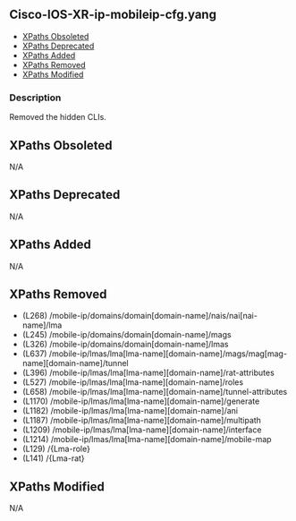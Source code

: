 ## Cisco-IOS-XR-ip-mobileip-cfg.yang

- [XPaths Obsoleted](#xpaths-obsoleted)
- [XPaths Deprecated](#xpaths-deprecated)
- [XPaths Added](#xpaths-added)
- [XPaths Removed](#xpaths-removed)
- [XPaths Modified](#xpaths-modified)

### Description

Removed the hidden CLIs.

## XPaths Obsoleted

N/A

## XPaths Deprecated

N/A

## XPaths Added

N/A

## XPaths Removed

- (L268)	/mobile-ip/domains/domain[domain-name]/nais/nai[nai-name]/lma
- (L245)	/mobile-ip/domains/domain[domain-name]/mags
- (L326)	/mobile-ip/domains/domain[domain-name]/lmas
- (L637)	/mobile-ip/lmas/lma[lma-name][domain-name]/mags/mag[mag-name][domain-name]/tunnel
- (L396)	/mobile-ip/lmas/lma[lma-name][domain-name]/rat-attributes
- (L527)	/mobile-ip/lmas/lma[lma-name][domain-name]/roles
- (L658)	/mobile-ip/lmas/lma[lma-name][domain-name]/tunnel-attributes
- (L1170)	/mobile-ip/lmas/lma[lma-name][domain-name]/generate
- (L1182)	/mobile-ip/lmas/lma[lma-name][domain-name]/ani
- (L1187)	/mobile-ip/lmas/lma[lma-name][domain-name]/multipath
- (L1209)	/mobile-ip/lmas/lma[lma-name][domain-name]/interface
- (L1214)	/mobile-ip/lmas/lma[lma-name][domain-name]/mobile-map
- (L129)	/{Lma-role}
- (L141)	/{Lma-rat}

## XPaths Modified

N/A

